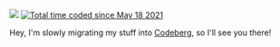<a href="https://visitorbadge.io/status?path=vil"><img src="https://api.visitorbadge.io/api/visitors?path=vil&countColor=%232ccce4&style=plastic" /></a>
<a href="https://wakatime.com/@955593e3-2634-4ae3-95a1-d0192485ed24"><img src="https://wakatime.com/badge/user/955593e3-2634-4ae3-95a1-d0192485ed24.svg" alt="Total time coded since May 18 2021" /></a>


Hey, I'm slowly migrating my stuff into [Codeberg](https://codeberg.org/vili), so I'll see you there!
